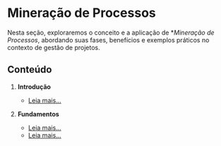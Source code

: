 # **Mineração de Processos**

Nesta seção, exploraremos o conceito e a aplicação de **Mineração de Processos*, abordando suas fases, benefícios e exemplos práticos no contexto de gestão de projetos.

## **Conteúdo**  

1. **Introdução**    
   - [Leia mais...](mineracao-processos-intro.md)

2. **Fundamentos**  
   - [Leia mais...](mineracao-processos-fund.md)
   - [Leia mais...](modelagem-sistemas-intro.md)
